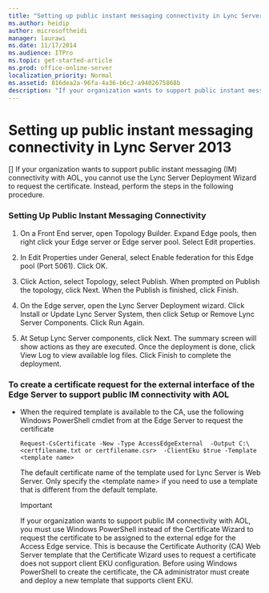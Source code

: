 ```yaml
---
title: "Setting up public instant messaging connectivity in Lync Server 2013"
ms.author: heidip
author: microsoftheidi
manager: laurawi
ms.date: 11/17/2014
ms.audience: ITPro
ms.topic: get-started-article
ms.prod: office-online-server
localization_priority: Normal
ms.assetid: 816dea2a-96fa-4a36-b6c2-a9402675868b
description: "If your organization wants to support public instant messaging (IM) connectivity with AOL, you cannot use the Lync Server Deployment Wizard to request the certificate. Instead, perform the steps in the following procedure."
---
```


# Setting up public instant messaging connectivity in Lync Server 2013
[]
If your organization wants to support public instant messaging (IM) connectivity with AOL, you cannot use the Lync Server Deployment Wizard to request the certificate. Instead, perform the steps in the following procedure.
  
### Setting Up Public Instant Messaging Connectivity

1. On a Front End server, open Topology Builder. Expand Edge pools, then right click your Edge server or Edge server pool. Select Edit properties.
    
2. In Edit Properties under General, select Enable federation for this Edge pool (Port 5061). Click OK.
    
3. Click Action, select Topology, select Publish. When prompted on Publish the topology, click Next. When the Publish is finished, click Finish.
    
4. On the Edge server, open the Lync Server Deployment wizard. Click Install or Update Lync Server System, then click Setup or Remove Lync Server Components. Click Run Again.
    
5. At Setup Lync Server components, click Next. The summary screen will show actions as they are executed. Once the deployment is done, click View Log to view available log files. Click Finish to complete the deployment.
    
### To create a certificate request for the external interface of the Edge Server to support public IM connectivity with AOL

- When the required template is available to the CA, use the following Windows PowerShell cmdlet from at the Edge Server to request the certificate
    
  ```
  Request-CsCertificate -New -Type AccessEdgeExternal  -Output C:\ <certfilename.txt or certfilename.csr>  -ClientEku $true -Template <template name>
  ```

    The default certificate name of the template used for Lync Server is Web Server. Only specify the \<template name\> if you need to use a template that is different from the default template.
    
    > [!IMPORTANT]
    > If your organization wants to support public IM connectivity with AOL, you must use Windows PowerShell instead of the Certificate Wizard to request the certificate to be assigned to the external edge for the Access Edge service. This is because the Certificate Authority (CA) Web Server template that the Certificate Wizard uses to request a certificate does not support client EKU configuration. Before using Windows PowerShell to create the certificate, the CA administrator must create and deploy a new template that supports client EKU. 
  

